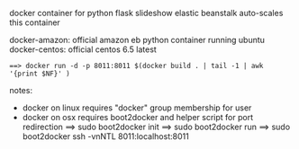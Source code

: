 docker container for python flask slideshow
elastic beanstalk auto-scales this container

docker-amazon: official amazon eb python container running ubuntu
docker-centos: official centos 6.5 latest

```
==> docker run -d -p 8011:8011 $(docker build . | tail -1 | awk '{print $NF}' )
```

notes:

- docker on linux requires "docker" group membership for user
- docker on osx requires boot2docker and helper script for port redirection
	==> sudo boot2docker init
	==> sudo boot2docker run
	==> sudo boot2docker ssh -vnNTL 8011:localhost:8011
